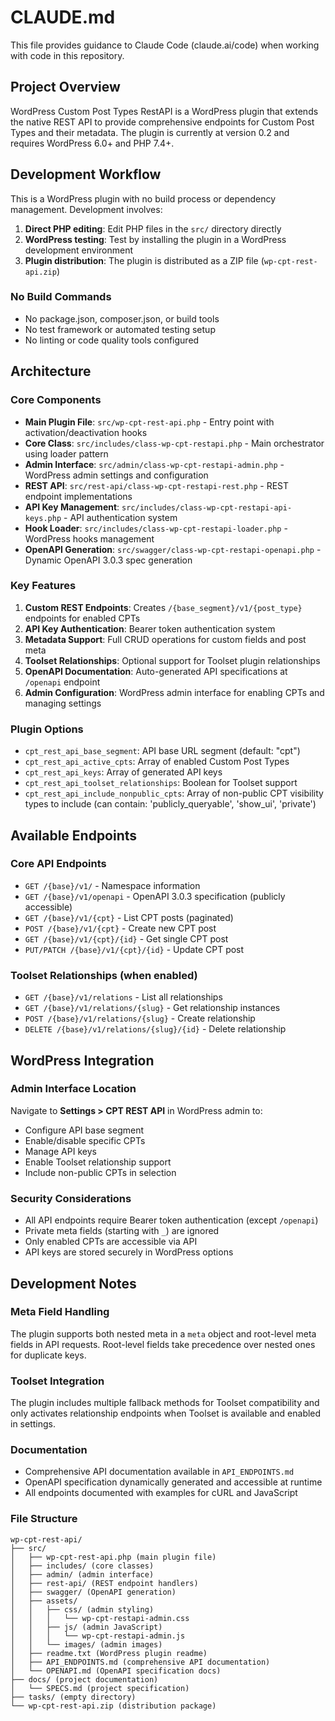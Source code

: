 # CLAUDE.md

This file provides guidance to Claude Code (claude.ai/code) when working with code in this repository.

## Project Overview

WordPress Custom Post Types RestAPI is a WordPress plugin that extends the native REST API to provide comprehensive endpoints for Custom Post Types and their metadata. The plugin is currently at version 0.2 and requires WordPress 6.0+ and PHP 7.4+.

## Development Workflow

This is a WordPress plugin with no build process or dependency management. Development involves:

1. **Direct PHP editing**: Edit PHP files in the `src/` directory directly
2. **WordPress testing**: Test by installing the plugin in a WordPress development environment
3. **Plugin distribution**: The plugin is distributed as a ZIP file (`wp-cpt-rest-api.zip`)

### No Build Commands
- No package.json, composer.json, or build tools
- No test framework or automated testing setup
- No linting or code quality tools configured

## Architecture

### Core Components

- **Main Plugin File**: `src/wp-cpt-rest-api.php` - Entry point with activation/deactivation hooks
- **Core Class**: `src/includes/class-wp-cpt-restapi.php` - Main orchestrator using loader pattern
- **Admin Interface**: `src/admin/class-wp-cpt-restapi-admin.php` - WordPress admin settings and configuration
- **REST API**: `src/rest-api/class-wp-cpt-restapi-rest.php` - REST endpoint implementations
- **API Key Management**: `src/includes/class-wp-cpt-restapi-api-keys.php` - API authentication system
- **Hook Loader**: `src/includes/class-wp-cpt-restapi-loader.php` - WordPress hooks management
- **OpenAPI Generation**: `src/swagger/class-wp-cpt-restapi-openapi.php` - Dynamic OpenAPI 3.0.3 spec generation

### Key Features

1. **Custom REST Endpoints**: Creates `/{base_segment}/v1/{post_type}` endpoints for enabled CPTs
2. **API Key Authentication**: Bearer token authentication system
3. **Metadata Support**: Full CRUD operations for custom fields and post meta
4. **Toolset Relationships**: Optional support for Toolset plugin relationships
5. **OpenAPI Documentation**: Auto-generated API specifications at `/openapi` endpoint
6. **Admin Configuration**: WordPress admin interface for enabling CPTs and managing settings

### Plugin Options

- `cpt_rest_api_base_segment`: API base URL segment (default: "cpt")
- `cpt_rest_api_active_cpts`: Array of enabled Custom Post Types
- `cpt_rest_api_keys`: Array of generated API keys
- `cpt_rest_api_toolset_relationships`: Boolean for Toolset support
- `cpt_rest_api_include_nonpublic_cpts`: Array of non-public CPT visibility types to include (can contain: 'publicly_queryable', 'show_ui', 'private')

## Available Endpoints

### Core API Endpoints
- `GET /{base}/v1/` - Namespace information
- `GET /{base}/v1/openapi` - OpenAPI 3.0.3 specification (publicly accessible)
- `GET /{base}/v1/{cpt}` - List CPT posts (paginated)
- `POST /{base}/v1/{cpt}` - Create new CPT post
- `GET /{base}/v1/{cpt}/{id}` - Get single CPT post
- `PUT/PATCH /{base}/v1/{cpt}/{id}` - Update CPT post

### Toolset Relationships (when enabled)
- `GET /{base}/v1/relations` - List all relationships
- `GET /{base}/v1/relations/{slug}` - Get relationship instances
- `POST /{base}/v1/relations/{slug}` - Create relationship
- `DELETE /{base}/v1/relations/{slug}/{id}` - Delete relationship

## WordPress Integration

### Admin Interface Location
Navigate to **Settings > CPT REST API** in WordPress admin to:
- Configure API base segment
- Enable/disable specific CPTs
- Manage API keys
- Enable Toolset relationship support
- Include non-public CPTs in selection

### Security Considerations
- All API endpoints require Bearer token authentication (except `/openapi`)
- Private meta fields (starting with `_`) are ignored
- Only enabled CPTs are accessible via API
- API keys are stored securely in WordPress options

## Development Notes

### Meta Field Handling
The plugin supports both nested meta in a `meta` object and root-level meta fields in API requests. Root-level fields take precedence over nested ones for duplicate keys.

### Toolset Integration
The plugin includes multiple fallback methods for Toolset compatibility and only activates relationship endpoints when Toolset is available and enabled in settings.

### Documentation
- Comprehensive API documentation available in `API_ENDPOINTS.md`
- OpenAPI specification dynamically generated and accessible at runtime
- All endpoints documented with examples for cURL and JavaScript

### File Structure
```
wp-cpt-rest-api/
├── src/
│   ├── wp-cpt-rest-api.php (main plugin file)
│   ├── includes/ (core classes)
│   ├── admin/ (admin interface)
│   ├── rest-api/ (REST endpoint handlers)
│   ├── swagger/ (OpenAPI generation)
│   ├── assets/
│   │   ├── css/ (admin styling)
│   │   │   └── wp-cpt-restapi-admin.css
│   │   ├── js/ (admin JavaScript)
│   │   │   └── wp-cpt-restapi-admin.js
│   │   └── images/ (admin images)
│   ├── readme.txt (WordPress plugin readme)
│   ├── API_ENDPOINTS.md (comprehensive API documentation)
│   └── OPENAPI.md (OpenAPI specification docs)
├── docs/ (project documentation)
│   └── SPECS.md (project specification)
├── tasks/ (empty directory)
└── wp-cpt-rest-api.zip (distribution package)
```